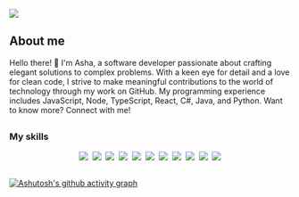 ![](./assets/blog.png)

## About me

Hello there! 👋 I'm Asha, a software developer passionate about crafting elegant solutions to complex problems. With a keen eye for detail and a love for clean code, I strive to make meaningful contributions to the world of technology through my work on GitHub.
My programming experience includes JavaScript, Node, TypeScript, React,
C#, Java, and Python. Want to know more? Connect with me!

##

### My skills
<p align="center">
  <img src="https://img.shields.io/badge/code-javascript-informational?style=for-the-badge&logo=javascript&logoColor=ffffff&color=9a00cd"/>&nbsp;
  <img src="https://img.shields.io/badge/code-node-informational?style=for-the-badge&logo=javascript&logoColor=ffffff&color=9a00cd")/>&nbsp;
  <img src="https://img.shields.io/badge/code-typescript-informational?style=for-the-badge&logo=typescript&logoColor=ffffff&color=9a00cd")/>&nbsp;
  <img src="https://img.shields.io/badge/code-react-informational?style=for-the-badge&logo=react&logoColor=ffffff&color=9a00cd")/>&nbsp;
  <img src="https://img.shields.io/badge/code-c%23-informational?style=for-the-badge&logo=csharp&logoColor=ffffff&color=9a00cd")/>&nbsp;
  <img src="https://img.shields.io/badge/code-java-informational?style=for-the-badge&logo=coffeescript&logoColor=ffffff&color=9a00cd")/>&nbsp;
  <img src="https://img.shields.io/badge/code-python-informational?style=for-the-badge&logo=python&logoColor=ffffff&color=9a00cd")/>&nbsp;
  <img src="https://img.shields.io/badge/web-html-informational?style=for-the-badge&logo=html5&logoColor=ffffff&color=9a00cd")/>&nbsp;
  <img src="https://img.shields.io/badge/web-css-informational?style=for-the-badge&logo=css3&logoColor=ffffff&color=9a00cd")/>&nbsp;
  <img src="https://img.shields.io/badge/db-mysql-informational?style=for-the-badge&logo=mysql&logoColor=ffffff&color=9a00cd")/>&nbsp;
  <img src="https://img.shields.io/badge/db-firebase-informational?style=for-the-badge&logo=firebase&logoColor=ffffff&color=9a00cd")/>
</p>

##

[![Ashutosh's github activity graph](https://github-readme-activity-graph.vercel.app/graph?username=nishatasha&bg_color=000000&color=fff0f8&line=9a00cd&point=fbeefb&area=true&hide_border=true)](https://github.com/ashutosh00710/github-readme-activity-graph)
<!---
### My stats

<a href="https://github.com/mrspecht">
  <img height="205px" align="center" src="https://github-readme-stats.vercel.app/api?username=mrspecht&theme=vue&show_icons=true" alt="My GitHub stats" />
</a>
<a href="https://github.com/mrspecht">
  <img align="center" src="https://github-readme-stats.vercel.app/api/top-langs/?username=andrespecht&theme=vue&hide=Ruby&show_icons=true&langs_count=3" alt="My 
  GitHub stats"/>
</a>
--_>


MY skills
![<Badge Name>](https://img.shields.io/badge/<Badge Text>-<Background Color>?style=for-the-badge&logo=<Icon Name>&logoColor=<Logo Color>)
<!--
**nishatasha/nishatasha** is a ✨ _special_ ✨ repository because its `README.md` (this file) appears on your GitHub profile.


<!--
**nishatasha/nishatasha** is a ✨ _special_ ✨ repository because its `README.md` (this file) appears on your GitHub profile.

Here are some ideas to get you started:

- 🔭 I’m currently working on ...
- 🌱 I’m currently learning ...
- 👯 I’m looking to collaborate on ...
- 🤔 I’m looking for help with ...
- 💬 Ask me about ...
- 📫 How to reach me: ...
- 😄 Pronouns: ...
- ⚡ Fun fact: ...
-->
